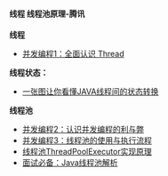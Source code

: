 #### 线程 线程池原理-腾讯
**线程**
- [并发编程1：全面认识 Thread](https://blog.csdn.net/u011240877/article/details/57202704)

**线程状态：**
- [一张图让你看懂JAVA线程间的状态转换](https://my.oschina.net/mingdongcheng/blog/139263)

**线程池**
- [并发编程2：认识并发编程的利与弊](https://blog.csdn.net/u011240877/article/details/58756137)
- [并发编程3：线程池的使用与执行流程](https://blog.csdn.net/u011240877/article/details/73440993)
- [线程池ThreadPoolExecutor实现原理](https://juejin.im/post/6844903602452955150)
- [面试必备：Java线程池解析](https://juejin.im/post/6844903889678893063)

